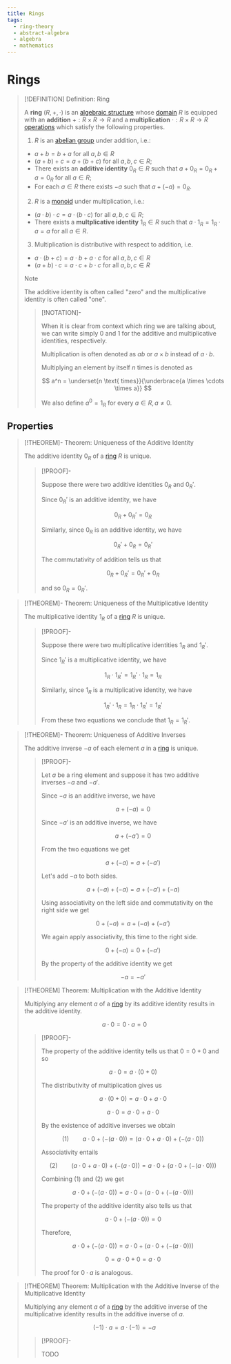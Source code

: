 ```yaml
---
title: Rings
tags:
  - ring-theory
  - abstract-algebra
  - algebra
  - mathematics
---
```


# Rings

>[!DEFINITION] Definition: Ring
>
>A **ring** $(R, +, \cdot)$ is an [algebraic structure](../Algebraic%20Structures/Algebraic%20Structure.md) whose [domain](../Algebraic%20Structures/Algebraic%20Structure.md) $R$ is equipped with an **addition** $+: R\times R \to R$ and a **multiplication** $\cdot: R\times R \to R$ [operations](../Algebraic%20Structures/Operations/Binary%20Operation.md) which satisfy the following properties.
>
>1. $R$ is an [abelian group](../Groups/Abelian%20Group.md) under addition, i.e.:
>	- $a + b = b + a$ for all $a,b \in R$
>	- $(a + b) + c = a + (b + c)$ for all $a,b,c \in R$;
>	- There exists an **additive identity** $0_R \in R$ such that $a + 0_R = 0_R + a = 0_R$ for all $a \in R$;
>	- For each $a \in R$ there exists $-a$ such that $a + (-a) = 0_R$.
>
>2. $R$ is a [monoid](../Monoid.md) under multiplication, i.e.:
>	- $(a\cdot b) \cdot c = a \cdot (b \cdot c)$ for all $a,b,c \in R$;
>	- There exists a **multplicative identity** $1_R \in R$ such that $a\cdot 1_R = 1_R \cdot a = a$ for all $a \in R$.
>3. Multiplication is distributive with respect to addition, i.e.
>	- $a \cdot (b + c) = a \cdot b + a \cdot c$ for all $a,b,c \in R$
>	- $(a+b) \cdot c = a\cdot c + b \cdot c$ for all $a,b,c \in R$
>
>>[!NOTE]
>>
>>The additive identity is often called "zero" and the multiplicative identity is often called "one".
>
>>[!NOTATION]-
>>
>>When it is clear from context which ring we are talking about, we can write simply $0$ and $1$ for the additive and multiplicative identities, respectively.
>>
>>Multiplication is often denoted as $ab$ or $a\times b$ instead of $a\cdot b$.
>>
>>Multiplying an element by itself $n$ times is denoted as
>>
>>$$
>>a^n = \underset{n \text{ times}}{\underbrace{a \times \cdots \times a}}
>>$$
>>
>>We also define $a^0 = 1_R$ for every $a \in R, a \ne 0$.
>>
>


## Properties

>[!THEOREM]- Theorem: Uniqueness of the Additive Identity
>
>The additive identity $0_R$ of a [ring](Ring.md) $R$ is unique.
>
>>[!PROOF]-
>>
>>Suppose there were two additive identities $0_R$ and $0_R'$.
>>
>>Since $0_R'$ is an additive identity, we have
>>
>>$$
>>0_R + 0_R' = 0_R
>>$$
>>
>>Similarly, since $0_R$ is an additive identity, we have
>>
>>$$
>>0_R' + 0_R = 0_R'
>>$$
>>
>>The commutativity of addition tells us that
>>
>>$$
>>0_R + 0_R' = 0_R' + 0_R
>>$$
>>
>>and so $0_R = 0_R'$.
>>
>

>[!THEOREM]- Theorem: Uniqueness of the Multiplicative Identity
>
>The multiplicative identity $1_R$ of a [ring](Ring.md) $R$ is unique.
>
>>[!PROOF]-
>>
>>Suppose there were two multiplicative identities $1_R$ and $1_R'$.
>>
>>Since $1_R'$ is a multiplicative identity, we have
>>
>>$$
>>1_R \cdot 1_R' = 1_R' \cdot 1_R = 1_R
>>$$
>>
>>Similarly, since $1_R$ is a multiplicative identity, we have
>>
>>$$
>>1_R' \cdot 1_R = 1_R \cdot 1_R' = 1_R'
>>$$
>>
>>From these two equations we conclude that $1_R = 1_R'$.
>>

>[!THEOREM]- Theorem: Uniqueness of Additive Inverses
>
>The additive inverse $-a$ of each element $a$ in a [ring](Ring.md) is unique.
>
>>[!PROOF]-
>>
>>Let $a$ be a ring element and suppose it has two additive inverses $-a$ and $-a'$.
>>
>>Since $-a$ is an additive inverse, we have
>>
>>$$
>>a + (-a) = 0
>>$$
>>
>>Since $-a'$ is an additive inverse, we have
>>
>>$$
>>a + (-a') = 0
>>$$
>>
>>From the two equations we get
>>
>>$$
>>a + (-a) = a + (-a')
>>$$
>>
>>Let's add $-a$ to both sides.
>>
>>$$
>>a + (-a) + (-a) = a + (-a') + (-a)
>>$$
>>
>>Using associativity on the left side and commutativity on the right side we get
>>
>>$$
>>0 + (-a) = a + (-a) + (-a')
>>$$
>>
>>We again apply associativity, this time to the right side.
>>
>>$$
>>0 + (-a) = 0 + (-a')
>>$$
>>
>>By the property of the additive identity we get
>>
>>$$
>>-a = -a'
>>$$
>>
>

>[!THEOREM] Theorem: Multiplication with the Additive Identity
>
>Multiplying any element $a$ of a [ring](./index.md) by its additive identity results in the additive identity.
>
>$$
>a \cdot 0 = 0 \cdot a = 0
>$$
>
>>[!PROOF]-
>>
>>The property of the additive identity tells us that $0 = 0 + 0$ and so
>>
>>$$
>>a \cdot 0 = a \cdot (0 + 0)
>>$$
>>
>>The distributivity of multiplication gives us
>>
>>$$
>>a \cdot (0 + 0) = a \cdot 0 + a \cdot 0
>>$$
>>
>>$$
>>a \cdot 0 = a \cdot 0 + a \cdot 0
>>$$
>>
>>By the existence of additive inverses we obtain
>>
>>$$
>>(1) \qquad a \cdot 0 + (- (a \cdot 0)) = (a \cdot 0 + a \cdot 0) + (- (a \cdot 0))
>>$$
>>
>>Associativity entails
>>
>>$$
>>(2) \qquad (a \cdot 0 + a \cdot 0) + (- (a \cdot 0)) = a \cdot 0 + (a \cdot 0 + (- (a \cdot 0)))
>>$$
>>
>>Combining $(1)$ and $(2)$ we get
>>
>>$$
>>a \cdot 0 + (- (a \cdot 0)) = a \cdot 0 + (a \cdot 0 + (- (a \cdot 0)))
>>$$
>>
>>The property of the additive identity also tells us that
>>
>>$$
>>a \cdot 0 + (- (a \cdot 0)) = 0
>>$$
>>
>>Therefore,
>>
>>$$
>>a \cdot 0 + (- (a \cdot 0)) = a \cdot 0 + (a \cdot 0 + (- (a \cdot 0)))
>>$$
>>
>>$$
>>0 = a \cdot 0 + 0 = a \cdot 0
>>$$
>>
>>The proof for $0 \cdot a$ is analogous.
>>
>

>[!THEOREM] Theorem: Multiplication with the Additive Inverse of the Multiplicative Identity
>
>Multiplying any element $a$ of a [ring](./index.md) by the additive inverse of the multiplicative identity results in the additive inverse of $a$.
>
>$$
>(-1)\cdot a = a \cdot (-1) = -a
>$$
>
>>[!PROOF]-
>>
>>TODO
>>
>